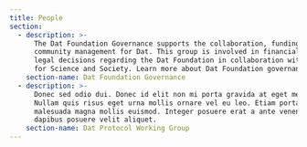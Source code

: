 ```yaml
---
title: People
section:
  - description: >-
      The Dat Foundation Governance supports the collaboration, funding, and
      community management for Dat. This group is involved in financial and
      legal decisions regarding the Dat Foundation in collaboration with Code
      for Science and Society. Learn more about Dat Foundation governance.
    section-name: Dat Foundation Governance
  - description: >-
      Donec sed odio dui. Donec id elit non mi porta gravida at eget metus.
      Nullam quis risus eget urna mollis ornare vel eu leo. Etiam porta sem
      malesuada magna mollis euismod. Integer posuere erat a ante venenatis
      dapibus posuere velit aliquet.
    section-name: Dat Protocol Working Group
---
```


